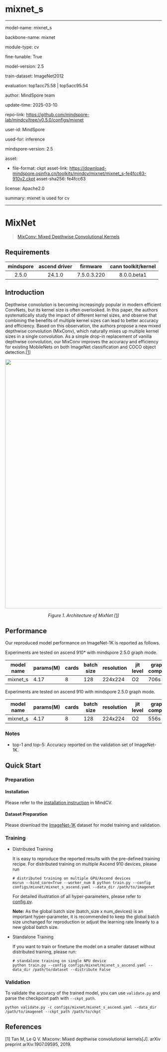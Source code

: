 # mixnet_s

---

model-name: mixnet_s

backbone-name: mixnet

module-type: cv

fine-tunable: True

model-version: 2.5

train-dataset: ImageNet2012

evaluation: top1acc75.58 | top5acc95.54

author: MindSpore team

update-time: 2025-03-10

repo-link: <https://github.com/mindspore-lab/mindcv/tree/v0.5.0/configs/mixnet>

user-id: MindSpore

used-for: inference

mindspore-version: 2.5

asset:

- file-format: ckpt
  asset-link: <https://download-mindspore.osinfra.cn/toolkits/mindcv/mixnet/mixnet_s-fe4fcc63-910v2.ckpt>
  asset-sha256: fe4fcc63

license: Apache2.0

summary: mixnet is used for cv

---

# MixNet

> [MixConv: Mixed Depthwise Convolutional Kernels](https://arxiv.org/abs/1907.09595)

## Requirements

| mindspore | ascend driver |  firmware   | cann toolkit/kernel |
| :-------: | :-----------: | :---------: | :-----------------: |
|   2.5.0   |    24.1.0     | 7.5.0.3.220 |     8.0.0.beta1     |

## Introduction

Depthwise convolution is becoming increasingly popular in modern efficient ConvNets, but its kernel size is often
overlooked. In this paper, the authors systematically study the impact of different kernel sizes, and observe that
combining the benefits of multiple kernel sizes can lead to better accuracy and efficiency. Based on this observation,
the authors propose a new mixed depthwise convolution (MixConv), which naturally mixes up multiple kernel sizes in a
single convolution. As a simple drop-in replacement of vanilla depthwise convolution, our MixConv improves the accuracy
and efficiency for existing MobileNets on both ImageNet classification and COCO object detection.[[1](#references)]

<p align="center">
  <img src="https://user-images.githubusercontent.com/53842165/219263295-75de649e-d38b-4b05-bd26-1c96896f7e83.png" width=800 />
</p>
<p align="center">
  <em>Figure 1. Architecture of MixNet [<a href="#references">1</a>] </em>
</p>

## Performance

Our reproduced model performance on ImageNet-1K is reported as follows.

Experiments are tested on ascend 910\* with mindspore 2.5.0 graph mode.

| model name | params(M) | cards | batch size | resolution | jit level | graph compile | ms/step | img/s   | acc@top1 | acc@top5 | recipe                                                                                        | weight                                                                                               |
| ---------- | --------- | ----- | ---------- | ---------- | --------- | ------------- | ------- | ------- | -------- | -------- | --------------------------------------------------------------------------------------------- | ---------------------------------------------------------------------------------------------------- |
| mixnet_s   | 4.17      | 8     | 128        | 224x224    | O2        | 706s          | 228.03  | 4490.64 | 75.58    | 95.54    | [yaml](https://github.com/mindspore-lab/mindcv/blob/main/configs/mixnet/mixnet_s_ascend.yaml) | [weights](https://download-mindspore.osinfra.cn/toolkits/mindcv/mixnet/mixnet_s-fe4fcc63-910v2.ckpt) |

Experiments are tested on ascend 910 with mindspore 2.5.0 graph mode.

| model name | params(M) | cards | batch size | resolution | jit level | graph compile | ms/step | img/s   | acc@top1 | acc@top5 | recipe                                                                                        | weight                                                                                 |
| ---------- | --------- | ----- | ---------- | ---------- | --------- | ------------- | ------- | ------- | -------- | -------- | --------------------------------------------------------------------------------------------- | -------------------------------------------------------------------------------------- |
| mixnet_s   | 4.17      | 8     | 128        | 224x224    | O2        | 556s          | 252.49  | 4055.61 | 75.52    | 92.52    | [yaml](https://github.com/mindspore-lab/mindcv/blob/main/configs/mixnet/mixnet_s_ascend.yaml) | [weights](https://download.mindspore.cn/toolkits/mindcv/mixnet/mixnet_s-2a5ef3a3.ckpt) |

### Notes

- top-1 and top-5: Accuracy reported on the validation set of ImageNet-1K.

## Quick Start

### Preparation

#### Installation

Please refer to the [installation instruction](https://mindspore-lab.github.io/mindcv/installation/) in MindCV.

#### Dataset Preparation

Please download the [ImageNet-1K](https://www.image-net.org/challenges/LSVRC/2012/index.php) dataset for model training and validation.

### Training

- Distributed Training

  It is easy to reproduce the reported results with the pre-defined training recipe. For distributed training on multiple Ascend 910 devices, please run

  ```shell
  # distributed training on multiple GPU/Ascend devices
  msrun --bind_core=True --worker_num 8 python train.py --config configs/mixnet/mixnet_s_ascend.yaml --data_dir /path/to/imagenet
  ```

  For detailed illustration of all hyper-parameters, please refer to [config.py](https://github.com/mindspore-lab/mindcv/blob/main/config.py).

  **Note:** As the global batch size (batch_size x num_devices) is an important hyper-parameter, it is recommended to keep the global batch size unchanged for reproduction or adjust the learning rate linearly to a new global batch size.

- Standalone Training

  If you want to train or finetune the model on a smaller dataset without distributed training, please run:

  ```shell
  # standalone training on single NPU device
  python train.py --config configs/mixnet/mixnet_s_ascend.yaml --data_dir /path/to/dataset --distribute False
  ```

### Validation

To validate the accuracy of the trained model, you can use `validate.py` and parse the checkpoint path with `--ckpt_path`.

```shell
python validate.py -c configs/mixnet/mixnet_s_ascend.yaml --data_dir /path/to/imagenet --ckpt_path /path/to/ckpt
```

## References

[1] Tan M, Le Q V. Mixconv: Mixed depthwise convolutional kernels[J]. arXiv preprint arXiv:1907.09595, 2019.
